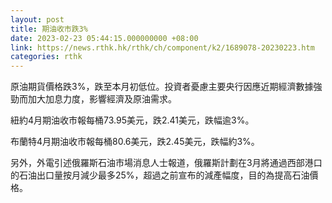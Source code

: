 ```yaml
---
layout: post
title: 期油收市跌3%
date: 2023-02-23 05:44:15.000000000 +08:00
link: https://news.rthk.hk/rthk/ch/component/k2/1689078-20230223.htm
categories: rthk
---
```


原油期貨價格跌3%，跌至本月初低位。投資者憂慮主要央行因應近期經濟數據強勁而加大加息力度，影響經濟及原油需求。

紐約4月期油收市報每桶73.95美元，跌2.41美元，跌幅逾3%。

布蘭特4月期油收市報每桶80.6美元，跌2.45美元，跌幅約3%。

另外，外電引述俄羅斯石油市場消息人士報道，俄羅斯計劃在3月將通過西部港口的石油出口量按月減少最多25%，超過之前宣布的減產幅度，目的為提高石油價格。
